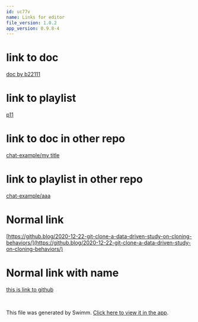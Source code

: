 ```yaml
---
id: uc77v
name: Links for editor
file_version: 1.0.2
app_version: 0.9.8-4
---
```


# link to doc

[doc by b22111](doc-by-b22111.221o0.sw.md)

# link to playlist

[p11](p11.beeaa.pl.sw.md)

# link to doc in other repo

[chat-example/my title](https://swimm-web-app.web.app/repos/Z2l0aHViJTNBJTNBY2hhdC1leGFtcGxlJTNBJTNBZXJhbnMtc3dpbW0=/docs/96def)

# link to playlist in other repo

[chat-example/aaa](https://swimm-web-app.web.app/repos/Z2l0aHViJTNBJTNBY2hhdC1leGFtcGxlJTNBJTNBZXJhbnMtc3dpbW0=/playlists/wqqm8)

# Normal link

[https://github.blog/2020-12-22-git-clone-a-data-driven-study-on-cloning-behaviors/](https://github.blog/2020-12-22-git-clone-a-data-driven-study-on-cloning-behaviors/)

# Normal link with name

[this is link to github](https://github.blog/2020-12-22-git-clone-a-data-driven-study-on-cloning-behaviors/)




<br/>

This file was generated by Swimm. [Click here to view it in the app](https://swimm-web-app.web.app/repos/Z2l0aHViJTNBJTNBdDElM0ElM0FlcmFuLXN3aW1t/docs/uc77v).